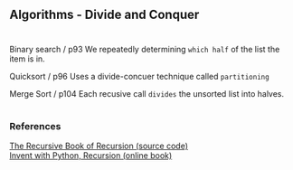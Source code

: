 ## Algorithms - Divide and Conquer

#

Binary search / p93
We repeatedly determining `which half` of the list the item is in. 

Quicksort / p96
Uses a divide-concuer technique called `partitioning`

Merge Sort / p104
Each recusive call `divides` the unsorted list into halves.

#

### References

[The Recursive Book of Recursion (source code)](https://github.com/asweigart/the-recursive-book-of-recursion)  
[Invent with Python, Recursion (online book)](https://inventwithpython.com/recursion/)  